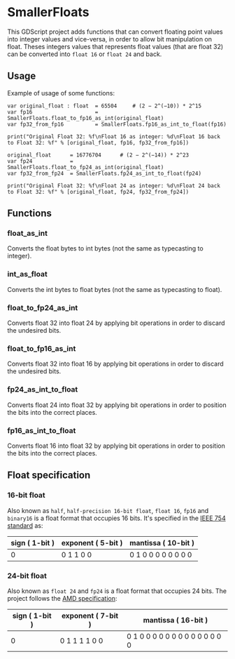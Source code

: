 # SmallerFloats
This GDScript project adds functions that can convert floating point values into integer values and vice-versa, in order to allow bit manipulation on float. Theses integers values that represents float values (that are float 32) can be converted into `float 16` or `float 24` and back.

## Usage

Example of usage of some functions:

```GDScript
var original_float : float  = 65504     # (2 − 2^(−10)) * 2^15
var fp16                    = SmallerFloats.float_to_fp16_as_int(original_float)
var fp32_from_fp16          = SmallerFloats.fp16_as_int_to_float(fp16)

print("Original Float 32: %f\nFloat 16 as integer: %d\nFloat 16 back to Float 32: %f" % [original_float, fp16, fp32_from_fp16])

original_float      = 16776704      # (2 − 2^(−14)) * 2^23
var fp24            = SmallerFloats.float_to_fp24_as_int(original_float)
var fp32_from_fp24  = SmallerFloats.fp24_as_int_to_float(fp24)

print("Original Float 32: %f\nFloat 24 as integer: %d\nFloat 24 back to Float 32: %f" % [original_float, fp24, fp32_from_fp24])
```

## Functions

### float_as_int
Converts the float bytes to int bytes (not the same as typecasting to integer).
### int_as_float
Converts the int bytes to float bytes (not the same as typecasting to float).
### float_to_fp24_as_int
Converts float 32 into float 24 by applying bit operations in order to discard the undesired bits.
### float_to_fp16_as_int
Converts float 32 into float 16 by applying bit operations in order to discard the undesired bits.
### fp24_as_int_to_float
Converts float 24 into float 32 by applying bit operations in order to position the bits into the correct places.
### fp16_as_int_to_float
Converts float 16 into float 32 by applying bit operations in order to position the bits into the correct places.

## Float specification

### 16-bit float

Also known as `half`, `half-precision 16-bit float`, `float 16`, `fp16` and `binary16` is a float format that occupies 16 bits. It's specified in the [IEEE 754 standard](https://ieeexplore.ieee.org/document/8766229) as:

| sign ( 1-bit )    | exponent ( 5-bit )    | mantissa ( 10-bit )   |
| ---               | ---                   | ---                   |
| 0                 | 0 1 1 0 0             | 0 1 0 0 0 0 0 0 0 0   |

### 24-bit float

Also known as `float 24` and `fp24` is a float format that occupies 24 bits. The project follows the [AMD specification](https://developer.nvidia.com/gpugems/gpugems2/part-iv-general-purpose-computation-gpus-primer/chapter-32-taking-plunge-gpu):


| sign ( 1-bit )    | exponent ( 7-bit )    | mantissa ( 16-bit )               |
| ---               | ---                   | ---                               |
| 0                 | 0 1 1 1 1 0 0         | 0 1 0 0 0 0 0 0 0 0 0 0 0 0 0 0   |
